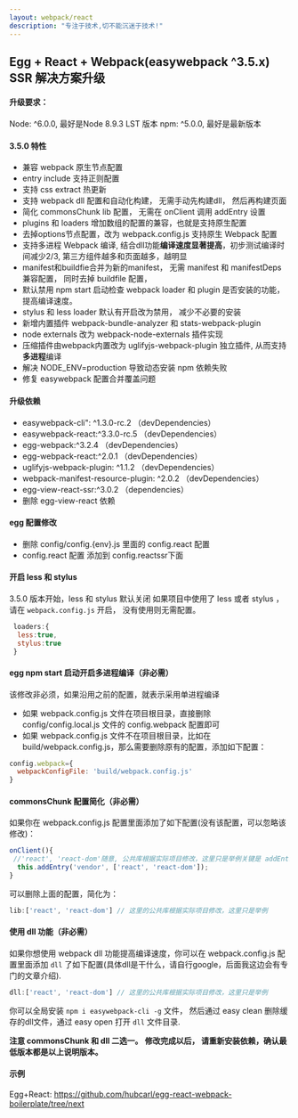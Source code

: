 ```yaml
---
layout: webpack/react
description: "专注于技术,切不能沉迷于技术!"
---
```


## Egg + React + Webpack(easywebpack ^3.5.x) SSR 解决方案升级

#### 升级要求：

Node: ^6.0.0, 最好是Node 8.9.3 LST 版本 
npm: ^5.0.0, 最好是最新版本 


#### 3.5.0 特性

- 兼容 webpack 原生节点配置
- entry include 支持正则配置
- 支持 css extract 热更新
- 支持 webpack dll 配置和自动化构建， 无需手动先构建dll， 然后再构建页面
- 简化 commonsChunk lib 配置， 无需在 onClient 调用 addEntry 设置
- plugins 和 loaders 增加数组的配置的兼容，也就是支持原生配置
- 去掉options节点配置，改为 webpack.config.js 支持原生 Webpack 配置
- 支持多进程 Webpack 编译, 结合dll功能**编译速度显著提高**，初步测试编译时间减少2/3, 第三方组件越多和页面越多，越明显
- manifest和buildfie合并为新的manifest， 无需 manifest 和 manifestDeps 兼容配置， 同时去掉 buildfile 配置，
- 默认禁用 npm start 启动检查 webpack loader 和 plugin 是否安装的功能， 提高编译速度。
- stylus 和 less loader 默认有开启改为禁用， 减少不必要的安装
- 新增内置插件 webpack-bundle-analyzer 和 stats-webpack-plugin
- node externals 改为 webpack-node-externals 插件实现
- 压缩插件由webpack内置改为 uglifyjs-webpack-plugin 独立插件, 从而支持**多进程**编译
- 解决 NODE_ENV=production 导致动态安装 npm 依赖失败
- 修复 easywebpack 配置合并覆盖问题


#### 升级依赖 
- easywebpack-cli": ^1.3.0-rc.2            （devDependencies）
- easywebpack-react:^3.3.0-rc.5              （devDependencies）
- egg-webpack:^3.2.4                       （devDependencies）
- egg-webpack-react:^2.0.1                   （devDependencies）
- uglifyjs-webpack-plugin: ^1.1.2          （devDependencies）
- webpack-manifest-resource-plugin: ^2.0.2 （devDependencies）
- egg-view-react-ssr:^3.0.2                  （dependencies）
- 删除 egg-view-react 依赖

#### egg 配置修改

- 删除 config/config.{env}.js 里面的 config.react 配置
- config.react 配置 添加到 config.reactssr下面

#### 开启 less 和 stylus 

3.5.0 版本开始，less 和 stylus 默认关闭
如果项目中使用了 less 或者 stylus ，请在 `webpack.config.js` 开启， 没有使用则无需配置。

```js
 loaders:{
  less:true,
  stylus:true
 }
```
 
#### egg npm start 启动开启多进程编译（非必需）

该修改非必须，如果沿用之前的配置，就表示采用单进程编译

- 如果 webpack.config.js 文件在项目根目录，直接删除 config/config.local.js 文件的 config.webpack 配置即可
- 如果 webpack.config.js 文件不在项目根目录，比如在 build/webpack.config.js，那么需要删除原有的配置，添加如下配置：

```js
config.webpack={
  webpackConfigFile: 'build/webpack.config.js'
}
```

#### commonsChunk 配置简化（非必需）

如果你在 webpack.config.js 配置里面添加了如下配置(没有该配置，可以忽略该修改)：

```js
onClient(){
 //'react', 'react-dom'随意, 公共库根据实际项目修改，这里只是举例关键是 addEntry('vendor')
  this.addEntry('vendor', ['react', 'react-dom']);  
}
```

可以删除上面的配置，简化为：

```js
lib:['react', 'react-dom'] // 这里的公共库根据实际项目修改，这里只是举例
```

#### 使用 dll 功能（非必需）

如果你想使用 webpack dll 功能提高编译速度，你可以在 webpack.config.js 配置里面添加 `dll` 了如下配置(具体dll是干什么，请自行google，后面我这边会有专门的文章介绍).

```js
dll:['react', 'react-dom'] // 这里的公共库根据实际项目修改，这里只是举例
```

你可以全局安装 `npm i easywebpack-cli -g` 文件， 然后通过 easy clean 删除缓存的dll文件，通过 easy open 打开 `dll` 文件目录. 

**注意 commonsChunk 和 dll 二选一。**
**修改完成以后， 请重新安装依赖，确认最低版本都是以上说明版本。**

#### 示例

Egg+React: https://github.com/hubcarl/egg-react-webpack-boilerplate/tree/next